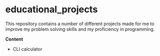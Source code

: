 # educational_projects
This repository contains a number of different projects made for me to improve my problem solving skills and my proficiency in programming.

**Content**
- CLI calculator
